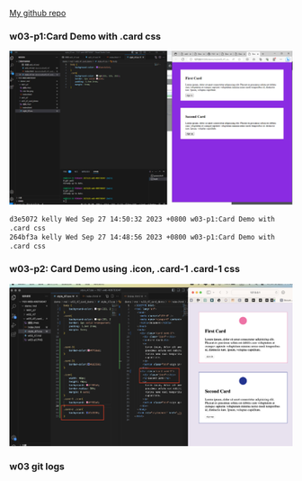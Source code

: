 [My github repo](https://github.com/kelly20011011/1121-web-409730347.git)

### w03-p1:Card Demo with .card css

![](w03-p1.png)

```
d3e5072 kelly Wed Sep 27 14:50:32 2023 +0800 w03-p1:Card Demo with .card css
264bf3a kelly Wed Sep 27 14:48:56 2023 +0800 w03-p1:Card Demo with .card css
```

### w03-p2: Card Demo using .icon, .card-1 .card-1 css

![](w03-p2.png)

### w03 git logs

